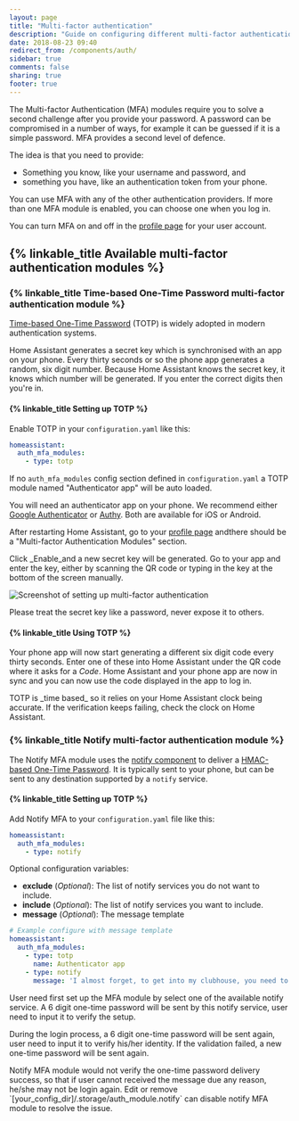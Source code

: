 ```yaml
---
layout: page
title: "Multi-factor authentication"
description: "Guide on configuring different multi-factor authentication modules."
date: 2018-08-23 09:40
redirect_from: /components/auth/
sidebar: true
comments: false
sharing: true
footer: true
---
```


The Multi-factor Authentication (MFA) modules require you to solve a second challenge after you provide your password. A password can be compromised in a number of ways, for example it can be guessed if it is a simple password. MFA provides a second level of defence.

The idea is that you need to provide: 
* Something you know, like your username and password, and 
* something you have, like an authentication token from your phone.

You can use MFA with any of the other authentication providers. If more than one MFA module is enabled, you can choose one when you log in.

You can turn MFA on and off in the [profile page](/docs/authentication/#your-account-profile) for your user account.


## {% linkable_title Available multi-factor authentication modules %}



### {% linkable_title Time-based One-Time Password multi-factor authentication module %}

[Time-based One-Time Password](https://en.wikipedia.org/wiki/Time-based_One-time_Password_algorithm) (TOTP) is widely adopted in modern authentication systems. 

Home Assistant generates a secret key which is synchronised with an app on your phone.  Every thirty seconds or so the phone app generates a random, six digit number. Because Home Assistant knows the secret key, it knows which number will be generated. If you enter the correct digits then you're in. 

#### {% linkable_title Setting up TOTP %}

Enable TOTP in your `configuration.yaml` like this:

```yaml
homeassistant:
  auth_mfa_modules:
    - type: totp
```

If no `auth_mfa_modules` config section defined in `configuration.yaml` a TOTP module named "Authenticator app" will be auto loaded.

You will need an authenticator app on your phone. We recommend either [Google Authenticator](https://support.google.com/accounts/answer/1066447) or [Authy](https://authy.com/). Both are available for iOS or Android.

After restarting Home Assistant, go to your [profile page](/docs/authentication/#your-account-profile) andthere should be a "Multi-factor Authentication Modules" section. 

Click _Enable_and a new secret key will be generated. Go to your app and enter the key, either by scanning the QR code or typing in the key at the bottom of the screen manually. 

<img src='/images/docs/authentication/mfa.png' alt='Screenshot of setting up multi-factor authentication' style='border: 0;box-shadow: none;'>


<p class='note warning'>
Please treat the secret key like a password, never expose it to others.
</p>

#### {% linkable_title Using TOTP %}

Your phone app will now start generating a different six digit code every thirty seconds. Enter one of these into Home Assistant under the QR code where it asks for a _Code_. Home Assistant and your phone app are now in sync and you can now use the code displayed in the app to log in.

<p class='note'>
TOTP is _time based_ so it relies on your Home Assistant clock being accurate. If the verification keeps failing, check the clock on Home Assistant.
</p>

### {% linkable_title Notify multi-factor authentication module %}

The Notify MFA module uses the [notify component](https://www.home-assistant.io/components/notify/) to deliver a [HMAC-based One-Time Password](https://en.wikipedia.org/wiki/HMAC-based_One-time_Password_algorithm). It is typically sent to your phone, but can be sent to any destination supported by a `notify` service.

#### {% linkable_title Setting up TOTP %}

Add Notify MFA to your `configuration.yaml` file like this:

```yaml
homeassistant:
  auth_mfa_modules:
    - type: notify
```

Optional configuration variables:

- **exclude** (*Optional*): The list of notify services you do not want to include.
- **include** (*Optional*): The list of notify services you want to include.
- **message** (*Optional*): The message template

```yaml
# Example configure with message template
homeassistant:
  auth_mfa_modules:
    - type: totp
      name: Authenticator app
    - type: notify
      message: 'I almost forget, to get into my clubhouse, you need to say {}'
```

User need first set up the MFA module by select one of the available notify service. A 6 digit one-time password will be sent by this notify service, user need to input it to verify the setup.

During the login process, a 6 digit one-time password will be sent again, user need to input it to verify his/her identity. If the validation failed, a new one-time password will be sent again.

<p class='note'>
Notify MFA module would not verify the one-time password delivery success, so that if user cannot received the message due any reason, he/she may not be login again. Edit or remove `[your_config_dir]/.storage/auth_module.notify` can disable notify MFA module to resolve the issue.
</p>

